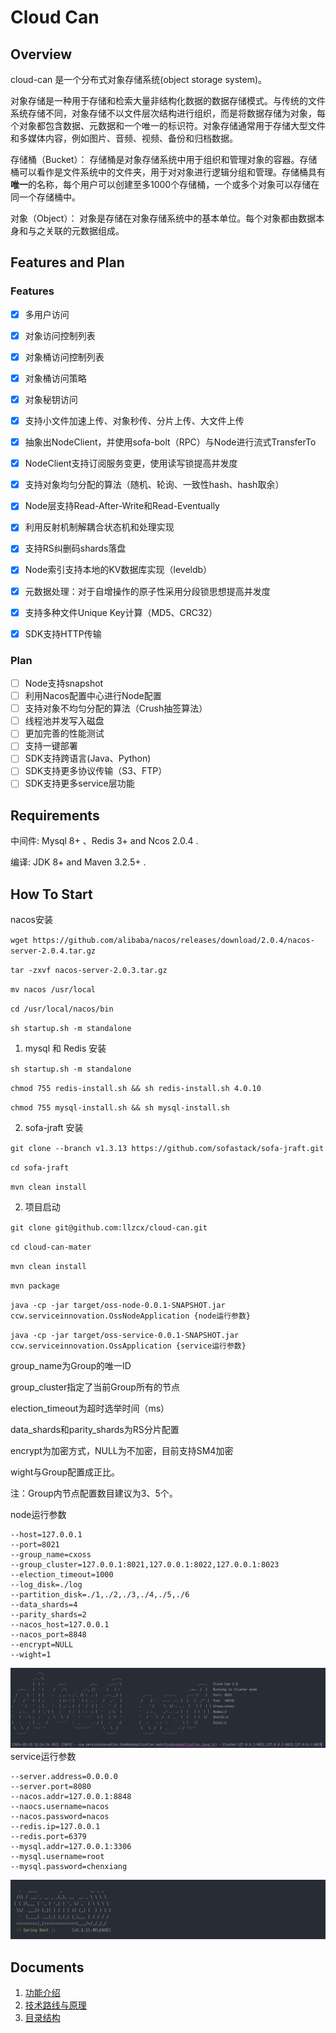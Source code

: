 # Cloud Can

## Overview

cloud-can 是一个分布式对象存储系统(object storage system)。

对象存储是一种用于存储和检索大量非结构化数据的数据存储模式。与传统的文件系统存储不同，对象存储不以文件层次结构进行组织，而是将数据存储为对象，每个对象都包含数据、元数据和一个唯一的标识符。对象存储通常用于存储大型文件和多媒体内容，例如图片、音频、视频、备份和归档数据。

存储桶（Bucket）： 存储桶是对象存储系统中用于组织和管理对象的容器。存储桶可以看作是文件系统中的文件夹，用于对对象进行逻辑分组和管理。存储桶具有**唯一**的名称，每个用户可以创建至多1000个存储桶，一个或多个对象可以存储在同一个存储桶中。

对象（Object）： 对象是存储在对象存储系统中的基本单位。每个对象都由数据本身和与之关联的元数据组成。


## Features and Plan

### Features

- [x] 多用户访问
- [x] 对象访问控制列表
- [x] 对象桶访问控制列表
- [x] 对象桶访问策略
- [x] 对象秘钥访问
- [x] 支持小文件加速上传、对象秒传、分片上传、大文件上传
- [x] 抽象出NodeClient，并使用sofa-bolt（RPC）与Node进行流式TransferTo
- [x] NodeClient支持订阅服务变更，使用读写锁提高并发度
- [x] 支持对象均匀分配的算法（随机、轮询、一致性hash、hash取余）
- [x] Node层支持Read-After-Write和Read-Eventually
- [X] 利用反射机制解耦合状态机和处理实现
- [x] 支持RS纠删码shards落盘
- [x] Node索引支持本地的KV数据库实现（leveldb）
- [x] 元数据处理：对于自增操作的原子性采用分段锁思想提高并发度
- [X] 支持多种文件Unique Key计算（MD5、CRC32）
- [X] SDK支持HTTP传输


### Plan
- [ ] Node支持snapshot
- [ ] 利用Nacos配置中心进行Node配置
- [ ] 支持对象不均匀分配的算法（Crush抽签算法）
- [ ] 线程池并发写入磁盘
- [ ] 更加完善的性能测试
- [ ] 支持一键部署
- [ ] SDK支持跨语言(Java、Python)
- [ ] SDK支持更多协议传输（S3、FTP）
- [ ] SDK支持更多service层功能

## Requirements

中间件: Mysql 8+ 、Redis 3+ and Ncos 2.0.4 .

编译: JDK 8+ and Maven 3.2.5+ .

## How To Start

nacos安装

`wget https://github.com/alibaba/nacos/releases/download/2.0.4/nacos-server-2.0.4.tar.gz`

`tar -zxvf nacos-server-2.0.3.tar.gz`

`mv nacos /usr/local`

`cd /usr/local/nacos/bin`

`sh startup.sh -m standalone`

1. mysql 和 Redis 安装


`sh startup.sh -m standalone`

`chmod 755 redis-install.sh && sh redis-install.sh 4.0.10`

`chmod 755 mysql-install.sh && sh mysql-install.sh`


2. sofa-jraft 安装

`git clone --branch v1.3.13 https://github.com/sofastack/sofa-jraft.git`

`cd sofa-jraft`

`mvn clean install`

2. 项目启动

`git clone git@github.com:llzcx/cloud-can.git`

`cd cloud-can-mater`

`mvn clean install`

`mvn package`

`java -cp -jar target/oss-node-0.0.1-SNAPSHOT.jar ccw.serviceinnovation.OssNodeApplication {node运行参数}`

`java -cp -jar target/oss-service-0.0.1-SNAPSHOT.jar ccw.serviceinnovation.OssApplication {service运行参数}`

group_name为Group的唯一ID

group_cluster指定了当前Group所有的节点

election_timeout为超时选举时间（ms）

data_shards和parity_shards为RS分片配置

encrypt为加密方式，NULL为不加密，目前支持SM4加密

wight与Group配置成正比。

注：Group内节点配置数目建议为3、5个。

node运行参数
```
--host=127.0.0.1
--port=8021
--group_name=cxoss
--group_cluster=127.0.0.1:8021,127.0.0.1:8022,127.0.0.1:8023
--election_timeout=1000
--log_disk=./log
--partition_disk=./1,./2,./3,./4,./5,./6
--data_shards=4
--parity_shards=2
--nacos_host=127.0.0.1
--nacos_port=8848
--encrypt=NULL
--wight=1
```
![img_2.png](doc/img/noderun.png)
service运行参数
```
--server.address=0.0.0.0
--server.port=8080
--nacos.addr=127.0.0.1:8848
--naocs.username=nacos
--nacos.password=nacos
--redis.ip=127.0.0.1
--redis.port=6379
--mysql.addr=127.0.0.1:3306
--mysql.username=root
--mysql.password=chenxiang
```
![img.png](doc/img/servicerun.png)


## Documents

1. [功能介绍](doc/功能介绍.md)
2. [技术路线与原理](doc/技术路线与原理.md)
3. [目录结构](doc/目录结构.md)




